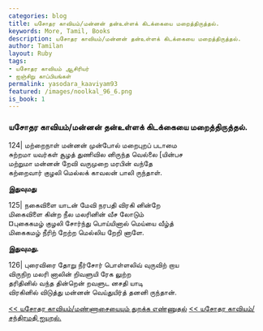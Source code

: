 ```yaml
---  
categories: blog  
title: யசோதர காவியம்/மன்னன் தன்உள்ளக் கிடக்கையை மறைத்திருத்தல்.
keywords: More, Tamil, Books  
description: யசோதர காவியம்/மன்னன் தன்உள்ளக் கிடக்கையை மறைத்திருத்தல்.
author: Tamilan  
layout: Ruby  
tags:     
- யசோதர காவியம் ஆசிரியர்
- ஐஞ்சிறு காப்பியங்கள்
permalink: yasodara_kaaviyam93  
featured: /images/noolkal_96_6.png  
is_book: 1
---  
```



### யசோதர காவியம்/மன்னன் தன்உள்ளக் கிடக்கையை மறைத்திருத்தல்.

124| மற்றைநாள் மன்னன் முன்போல் மறைபுறப் படாமை  
சுற்றமா யவர்கள் சூழத் துணிவில னிருந்த வெல்லை [யின்பச  
மற்றுமா மன்னன் றேவி வருமுறை மரபின் வந்தே  
கற்றைவார் குழலி மெல்லக் காவலன் பாலி ருந்தாள்.

**இதுவுமது**

125| நகைவிளை யாடன் மேவி நரபதி விரகி னின்றே  
மிகைவிளை கின்ற நீல மலரினின் வீச லோடும்  
¤புகைகமழ் குழலி சோர்ந்து பொய்யினால் மெய்யை வீழ்த்  
மிகைகமழ் நீரிற் றேற்ற மெல்லிய றேறி னாளே.

**இதுவுமது.**

126| புரைவிரை தோறு நீர்சோர் பொள்ளலிவ் வுருவிற் றாய  
விருநிற மலரி னாலின் றிவளுயி ரேக லுற்ற  
தரிதினில் வந்த தின்றென் றவளுட னசதி யாடி  
விரகினில் விடுத்து மன்னன் வெய்துயிர்த் தனனி ருந்தான்.

[<< யசோதர காவியம்/மண்ணாசையையும் துறக்க எண்ணுதல்](yasodara_kaaviyam92) [<< யசோதர காவியம்/சந்திரமதி ஐயுறல்.](yasodara_kaaviyam94)



